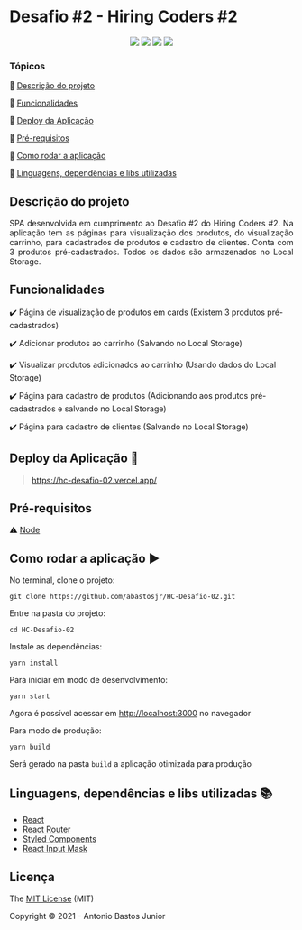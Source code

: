 <h1>Desafio #2 - Hiring Coders #2</h1>

<p align="center">
  <img src="https://img.shields.io/static/v1?label=react&message=framework&color=blue&style=for-the-badge&logo=REACT"/>
  <img src="https://img.shields.io/static/v1?label=Vercel&message=deploy&color=blue&style=for-the-badge&logo=vercel"/>
  <img src="http://img.shields.io/static/v1?label=License&message=MIT&color=green&style=for-the-badge"/>
  <img src="http://img.shields.io/static/v1?label=STATUS&message=CONCLUIDO&color=GREEN&style=for-the-badge"/>
</p>

### Tópicos

:small_blue_diamond: [Descrição do projeto](#descrição-do-projeto)

:small_blue_diamond: [Funcionalidades](#funcionalidades)

:small_blue_diamond: [Deploy da Aplicação](#deploy-da-aplicação-dash)

:small_blue_diamond: [Pré-requisitos](#pré-requisitos)

:small_blue_diamond: [Como rodar a aplicação](#como-rodar-a-aplicação-arrow_forward)

:small_blue_diamond: [Linguagens, dependências e libs utilizadas](#linguagens-dependências-e-libs-utilizadas-books)

## Descrição do projeto

<p align="justify">
  SPA desenvolvida em cumprimento ao Desafio #2 do Hiring Coders #2. Na aplicação tem as páginas para visualização dos produtos, do visualização carrinho, para cadastrados de produtos e cadastro de clientes. Conta com 3 produtos pré-cadastrados. Todos os dados são armazenados no Local Storage.
</p>

## Funcionalidades

:heavy_check_mark: Página de visualização de produtos em cards (Existem 3 produtos pré-cadastrados)

:heavy_check_mark: Adicionar produtos ao carrinho (Salvando no Local Storage)

:heavy_check_mark: Visualizar produtos adicionados ao carrinho (Usando dados do Local Storage)

:heavy_check_mark: Página para cadastro de produtos (Adicionando aos produtos pré-cadastrados e salvando no Local Storage)

:heavy_check_mark: Página para cadastro de clientes (Salvando no Local Storage)

## Deploy da Aplicação :dash:

> https://hc-desafio-02.vercel.app/

## Pré-requisitos

:warning: [Node](https://nodejs.org/en/download/)

## Como rodar a aplicação :arrow_forward:

No terminal, clone o projeto:

```
git clone https://github.com/abastosjr/HC-Desafio-02.git
```

Entre na pasta do projeto:

```
cd HC-Desafio-02
```

Instale as dependências:

```
yarn install
```

Para iniciar em modo de desenvolvimento:

```
yarn start
```

Agora é possível acessar em [http://localhost:3000](http://localhost:3000) no navegador

Para modo de produção:

```
yarn build
```

Será gerado na pasta `build` a aplicação otimizada para produção

## Linguagens, dependências e libs utilizadas :books:

- [React](https://reactjs.org/)
- [React Router](https://reactrouter.com/web/guides/quick-start)
- [Styled Components](https://styled-components.com/)
- [React Input Mask](https://www.npmjs.com/package/react-input-mask)

## Licença

The [MIT License]() (MIT)

Copyright :copyright: 2021 - Antonio Bastos Junior
